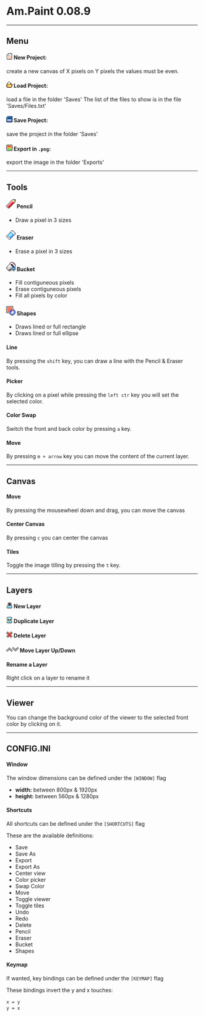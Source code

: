 # Am.Paint 0.08.9

---
## Menu

#### ![new_icon](icons/new_file.png) New Project: 
create a new canvas of X pixels on Y pixels
the values must be even.

#### ![load_icon](icons/load.png) Load Project:
load a file in the folder 'Saves'
The list of the files to show is in the file 'Saves/Files.txt'

#### ![save_icon](icons/save.png) Save Project:
save the project in the folder 'Saves'

#### ![png_icon](icons/export.png) Export in `.png`: 
export the image in the folder 'Exports'

---
## Tools

#### ![pencil_icon](icons/pencil.png) Pencil
- Draw a pixel in 3 sizes

#### ![eraser_icon](icons/eraser.png) Eraser
- Erase a pixel in 3 sizes

#### ![bucket_icon](icons/bucket.png) Bucket
- Fill contiguneous pixels
- Erase contiguneous pixels
- Fill all pixels by color

#### ![shapes_icon](icons/shapes.png) Shapes
- Draws lined or full rectangle
- Draws lined or full ellipse

#### Line
By pressing the `shift` key, you can draw a line with the Pencil & Eraser tools.

#### Picker
By clicking on a pixel while pressing the `left ctr` key you will set the selected color.

#### Color Swap
Switch the front and back color by pressing `a` key.

#### Move
By pressing `m + arrow` key you can move the content of the current layer.

---
## Canvas

#### Move
By pressing the mousewheel down and drag, you can move the canvas

#### Center Canvas
By pressing `c` you can center the canvas

#### Tiles
Toggle the image tilling by pressing the `t` key.

---
## Layers

#### ![new layer icon](icons/new_layer.png) New Layer

#### ![duplicate layer icon](icons/dup_layer.png) Duplicate Layer

#### ![delete layer icon](icons/delete.png) Delete Layer
#### ![move layer up icon](icons/up.png)![move layer down icon](icons/down.png) Move Layer Up/Down

#### Rename a Layer
Right click on a layer to rename it

---
## Viewer
You can change the background color of the viewer to the selected front color by clicking on it.

---
## CONFIG.INI

#### Window
The window dimensions can be defined under the `[WINDOW]` flag
- **width:** between 800px & 1920px
- **height:** between 560px & 1280px

#### Shortcuts
All shortcuts can be defined under the `[SHORTCUTS]` flag

These are the available definitions:
- Save
- Save As
- Export
- Export As
- Center view
- Color picker
- Swap Color
- Move
- Toggle viewer
- Toggle tiles
- Undo
- Redo
- Delete
- Pencil
- Eraser
- Bucket
- Shapes

#### Keymap
If wanted, key bindings can be defined under the `[KEYMAP]` flag

These bindings invert the y and x touches:
```
x = y
y = x
```